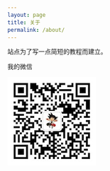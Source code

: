 ```yaml
---
layout: page
title: 关于
permalink: /about/
---
```

站点为了写一点简短的教程而建立。

我的微信 



![preview](https://raw.githubusercontent.com/AndroidDeals/AndroidDeals.github.io/master/Screenshots/WX.jpeg)
